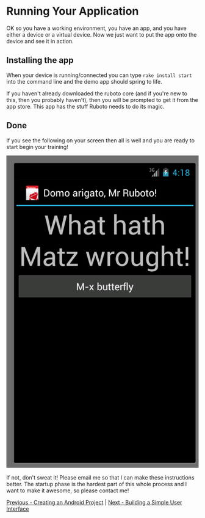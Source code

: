 # Running Your Application

OK so you have a working environment, you have an app, and you have either a device or a 
virtual device. Now we just want to put the app onto the device and see it in action.

## Installing the app

When your device is running/connected you can type `rake install start` into the command line
and the demo app should spring to life. 

If you haven't already downloaded the ruboto core (and if you're new to this, 
then you probably haven't), then you will be prompted to get it from
the app store. This app has the stuff Ruboto needs to do its magic.

## Done

If you see the following on your screen then all is well and you are ready to start begin your training!

![quick start](https://github.com/KCErb/hello-ruboto/blob/master/static/firstapp/quick_start.png "What hath Matz wrought?!")

If not, don't sweat it! Please email me so that I can make these instructions better. The startup
phase is the hardest part of this whole process and I want to make it awesome, so please contact me!


[Previous - Creating an Android Project](https://github.com/KCErb/hello-ruboto/blob/master/training/basics/firstapp/creating-project.md) | 
[Next - Building a Simple User Interface](https://github.com/KCErb/hello-ruboto/blob/master/training/basics/firstapp/building-ui.md)
